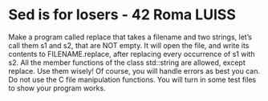 # Sed is for losers - 42 Roma LUISS

Make a program called replace that takes a filename and two strings, let’s call them s1 and s2, that are NOT empty.
It will open the file, and write its contents to FILENAME.replace, after replacing every occurrence of s1 with s2.
All the member functions of the class std::string are allowed, except replace. Use them wisely!
Of course, you will handle errors as best you can. Do not use the C file manipulation functions.
You will turn in some test files to show your program works.
